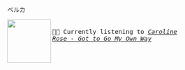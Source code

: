 ベルカ


[<img align="left" width="100" height="100" src="https:&#x2F;&#x2F;lastfm.freetls.fastly.net&#x2F;i&#x2F;u&#x2F;174s&#x2F;8b5eda5b0b5386aa9f7b316e92d1fd1d.jpg">](https://www.youtube.com/results?search_query=Caroline+Rose+Got+to+Go+My+Own+Way)
<big><pre>
<small>
</br>🎵🎶  Currently listening to <i>[Caroline Rose - Got to Go My Own Way](https://www.youtube.com/results?search_query=Caroline+Rose+Got+to+Go+My+Own+Way) </i></br></br>
</small></pre></big>

